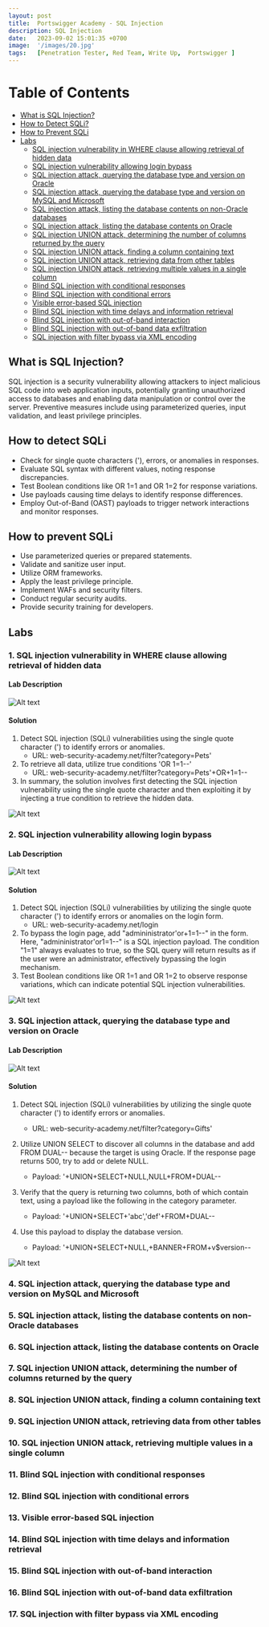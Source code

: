 ```yaml
---
layout: post
title:  Portswigger Academy - SQL Injection
description: SQL Injection
date:   2023-09-02 15:01:35 +0700
image:  '/images/20.jpg'
tags:   [Penetration Tester, Red Team, Write Up,  Portswigger ]
---
```


# Table of Contents
- [What is SQL Injection?](#what-is-sql-injection)
- [How to Detect SQLi?](#how-to-detect-sqli)
- [How to Prevent SQLi](#how-to-prevent-sqli)
- [Labs](#labs)
    - [SQL injection vulnerability in WHERE clause allowing retrieval of hidden data](#sql-injection-where-clause)
    - [SQL injection vulnerability allowing login bypass](#sql-injection-login-bypass)
    - [SQL injection attack, querying the database type and version on Oracle](#sql-injection-oracle-type-version)
    - [SQL injection attack, querying the database type and version on MySQL and Microsoft](#sql-injection-mysql-microsoft-type-version)
    - [SQL injection attack, listing the database contents on non-Oracle databases](#sql-injection-non-oracle-listing)
    - [SQL injection attack, listing the database contents on Oracle](#sql-injection-oracle-listing)
    - [SQL injection UNION attack, determining the number of columns returned by the query](#sql-injection-union-columns)
    - [SQL injection UNION attack, finding a column containing text](#sql-injection-union-text-column)
    - [SQL injection UNION attack, retrieving data from other tables](#sql-injection-union-data-retrieval)
    - [SQL injection UNION attack, retrieving multiple values in a single column](#sql-injection-union-multiple-values)
    - [Blind SQL injection with conditional responses](#blind-sql-injection-conditional-responses)
    - [Blind SQL injection with conditional errors](#blind-sql-injection-conditional-errors)
    - [Visible error-based SQL injection](#visible-error-based-sql-injection)
    - [Blind SQL injection with time delays and information retrieval](#blind-sql-injection-time-delays)
    - [Blind SQL injection with out-of-band interaction](#blind-sql-injection-out-of-band)
    - [Blind SQL injection with out-of-band data exfiltration](#blind-sql-injection-data-exfiltration)
    - [SQL injection with filter bypass via XML encoding](#sql-injection-filter-bypass-xml-encoding)

## What is SQL Injection? <a id="what-is-sql-injection"></a>

SQL injection is a security vulnerability allowing attackers to inject malicious SQL code into web application inputs, potentially granting unauthorized access to databases and enabling data manipulation or control over the server. Preventive measures include using parameterized queries, input validation, and least privilege principles.

## How to detect SQLi <a id="how-to-detect-sqli"></a>
- Check for single quote characters ('), errors, or anomalies in responses.
- Evaluate SQL syntax with different values, noting response discrepancies.
- Test Boolean conditions like OR 1=1 and OR 1=2 for response variations.
- Use payloads causing time delays to identify response differences.
- Employ Out-of-Band (OAST) payloads to trigger network interactions and monitor responses.


## How to prevent SQLi <a id="how-to-prevent-sqli"></a>

- Use parameterized queries or prepared statements.
- Validate and sanitize user input.
- Utilize ORM frameworks.
- Apply the least privilege principle.
- Implement WAFs and security filters.
- Conduct regular security audits.
- Provide security training for developers.

## Labs <a id="labs"></a>

### 1. SQL injection vulnerability in WHERE clause allowing retrieval of hidden data <a id="sql-injection-where-clause"></a>

<!-- Content for SQL injection vulnerability in WHERE clause allowing retrieval of hidden data -->
#### Lab Description
![Alt text](/images/portswigger/sqli/lab1-description.png "lab1-description")

#### Solution
1. Detect SQL injection (SQLi) vulnerabilities using the single quote character (') to identify errors or anomalies. 
    - URL: web-security-academy.net/filter?category=Pets'
2. To retrieve all data, utilize true conditions 'OR 1=1--'
    - URL: web-security-academy.net/filter?category=Pets'+OR+1=1--
3. In summary, the solution involves first detecting the SQL injection vulnerability using the single quote character and then exploiting it by injecting a true condition to retrieve the hidden data.

![Alt text](/images/portswigger/sqli/lab1-solved.png "lab1-solved")

### 2. SQL injection vulnerability allowing login bypass <a id="sql-injection-login-bypass"></a>

#### Lab Description
![Alt text](/images/portswigger/sqli/lab2-description.png "lab2-description")

#### Solution
1. Detect SQL injection (SQLi) vulnerabilities by utilizing the single quote character (') to identify errors or anomalies on the login form.
    - URL: web-security-academy.net/login
2. To bypass the login page, add "admininistrator'or+1=1--" in the form. Here, "admininistrator'or1=1--" is a SQL injection payload. The condition "1=1" always evaluates to true, so the SQL query will return results as if the user were an administrator, effectively bypassing the login mechanism.
3. Test Boolean conditions like OR 1=1 and OR 1=2 to observe response variations, which can indicate potential SQL injection vulnerabilities.

![Alt text](/images/portswigger/sqli/lab2-solved.png "lab2-solved")

### 3. SQL injection attack, querying the database type and version on Oracle <a id="sql-injection-oracle-type-version"></a>
#### Lab Description
![Alt text](/images/portswigger/sqli/lab3-description.png "lab3-description")

#### Solution
1. Detect SQL injection (SQLi) vulnerabilities by utilizing the single quote character (') to identify errors or anomalies.
    - URL: web-security-academy.net/filter?category=Gifts'


2. Utilize UNION SELECT to discover all columns in the database and add FROM DUAL-- because the target is using Oracle. If the response page returns 500, try to add or delete NULL.
    - Payload: '+UNION+SELECT+NULL,NULL+FROM+DUAL--

3. Verify that the query is returning two columns, both of which contain text, using a payload like the following in the category parameter.
    - Payload: '+UNION+SELECT+'abc','def'+FROM+DUAL--

4. Use this payload to display the database version.
    - Payload: '+UNION+SELECT+NULL,+BANNER+FROM+v$version--

![Alt text](/images/portswigger/sqli/lab3-solved.png "lab3-solved")

### 4. SQL injection attack, querying the database type and version on MySQL and Microsoft <a id="sql-injection-mysql-microsoft-type-version"></a>

<!-- Content for SQL injection attack, querying the database type and version on MySQL and Microsoft -->

### 5. SQL injection attack, listing the database contents on non-Oracle databases <a id="sql-injection-non-oracle-listing"></a>

<!-- Content for SQL injection attack, listing the database contents on non-Oracle databases -->

### 6. SQL injection attack, listing the database contents on Oracle <a id="sql-injection-oracle-listing"></a>

<!-- Content for SQL injection attack, listing the database contents on Oracle -->

### 7. SQL injection UNION attack, determining the number of columns returned by the query <a id="sql-injection-union-columns"></a>

<!-- Content for SQL injection UNION attack, determining the number of columns returned by the query -->

### 8. SQL injection UNION attack, finding a column containing text <a id="sql-injection-union-text-column"></a>

<!-- Content for SQL injection UNION attack, finding a column containing text -->

### 9. SQL injection UNION attack, retrieving data from other tables <a id="sql-injection-union-data-retrieval"></a>

<!-- Content for SQL injection UNION attack, retrieving data from other tables -->

### 10. SQL injection UNION attack, retrieving multiple values in a single column <a id="sql-injection-union-multiple-values"></a>

<!-- Content for SQL injection UNION attack, retrieving multiple values in a single column -->

### 11. Blind SQL injection with conditional responses <a id="blind-sql-injection-conditional-responses"></a>

<!-- Content for Blind SQL injection with conditional responses -->

### 12. Blind SQL injection with conditional errors <a id="blind-sql-injection-conditional-errors"></a>

<!-- Content for Blind SQL injection with conditional errors -->

### 13. Visible error-based SQL injection <a id="visible-error-based-sql-injection"></a>

<!-- Content for Visible error-based SQL injection -->

### 14. Blind SQL injection with time delays and information retrieval <a id="blind-sql-injection-time-delays"></a>

<!-- Content for Blind SQL injection with time delays and information retrieval -->

### 15. Blind SQL injection with out-of-band interaction <a id="blind-sql-injection-out-of-band"></a>

<!-- Content for Blind SQL injection with out-of-band interaction -->

### 16. Blind SQL injection with out-of-band data exfiltration <a id="blind-sql-injection-data-exfiltration"></a>

<!-- Content for Blind SQL injection with out-of-band data exfiltration -->

### 17. SQL injection with filter bypass via XML encoding <a id="sql-injection-filter-bypass-xml-encoding"></a>

<!-- Content for SQL injection with filter bypass via XML encoding -->
